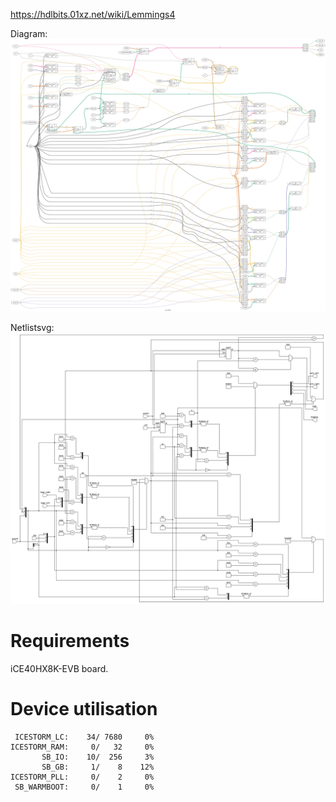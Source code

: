 https://hdlbits.01xz.net/wiki/Lemmings4

Diagram:\
![](diagram.svg)

Netlistsvg:\
![](netlist.svg)

# Requirements

iCE40HX8K-EVB board.

# Device utilisation

```
 ICESTORM_LC:    34/ 7680     0%
ICESTORM_RAM:     0/   32     0%
       SB_IO:    10/  256     3%
       SB_GB:     1/    8    12%
ICESTORM_PLL:     0/    2     0%
 SB_WARMBOOT:     0/    1     0%
```